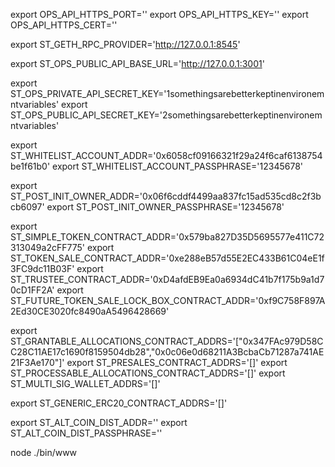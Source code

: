 export OPS_API_HTTPS_PORT=''
export OPS_API_HTTPS_KEY=''
export OPS_API_HTTPS_CERT=''

export ST_GETH_RPC_PROVIDER='http://127.0.0.1:8545'

export ST_OPS_PUBLIC_API_BASE_URL='http://127.0.0.1:3001'

export ST_OPS_PRIVATE_API_SECRET_KEY='1somethingsarebetterkeptinenvironemntvariables'
export ST_OPS_PUBLIC_API_SECRET_KEY='2somethingsarebetterkeptinenvironemntvariables'

export ST_WHITELIST_ACCOUNT_ADDR='0x6058cf09166321f29a24f6caf6138754be1f61b0'
export ST_WHITELIST_ACCOUNT_PASSPHRASE='12345678'

export ST_POST_INIT_OWNER_ADDR='0x06f6cddf4499aa837fc15ad535cd8c2f3bcb6097'
export ST_POST_INIT_OWNER_PASSPHRASE='12345678'

export ST_SIMPLE_TOKEN_CONTRACT_ADDR='0x579ba827D35D5695577e411C72313049a2cFF775'
export ST_TOKEN_SALE_CONTRACT_ADDR='0xe288eB57d55E2EC433B61C04eE1f3FC9dc11B03F'
export ST_TRUSTEE_CONTRACT_ADDR='0xD4afdEB9Ea0a6934dC41b7f175b9a1d70cD1FF2A'
export ST_FUTURE_TOKEN_SALE_LOCK_BOX_CONTRACT_ADDR='0xf9C758F897A2Ed30CE3020fc8490aA5496428669'

export ST_GRANTABLE_ALLOCATIONS_CONTRACT_ADDRS='["0x347FAc979D58CC28C11AE17c1690f8159504db28","0x0c06e0d68211A3BcbaCb71287a741AE21F3Ae170"]'
export ST_PRESALES_CONTRACT_ADDRS='[]'
export ST_PROCESSABLE_ALLOCATIONS_CONTRACT_ADDRS='[]'
export ST_MULTI_SIG_WALLET_ADDRS='[]'

export ST_GENERIC_ERC20_CONTRACT_ADDRS='[]'

export ST_ALT_COIN_DIST_ADDR=''
export ST_ALT_COIN_DIST_PASSPHRASE=''

node ./bin/www